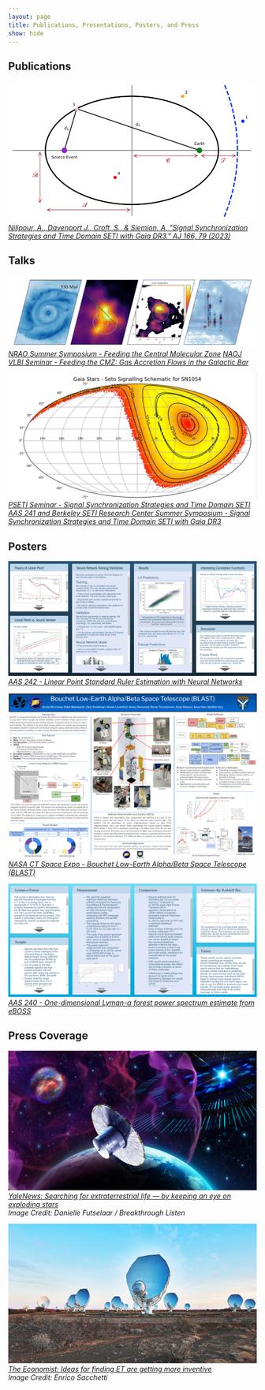 ```yaml
---
layout: page
title: Publications, Presentations, Posters, and Press
show: hide
---
```


## Publications

[![SETI Ellipsoid](/images/setiEllipsoid.png "SETI Ellipsoid")](https://ui.adsabs.harvard.edu/abs/2023AJ....166...79N/abstract)
*[Nilipour, A., Davenport J., Croft, S., & Siemion, A. "Signal Synchronization Strategies and Time Domain SETI with Gaia DR3." AJ 166, 79 (2023)](https://ui.adsabs.harvard.edu/abs/2023AJ....166...79N/abstract)*


## Talks

[![Feeding the CMZ](/images/nraoTalk.png "Feeding the CMZ")](/files/NAOJSeminar.pdf)
*[NRAO Summer Symposium - Feeding the Central Molecular Zone](/files/NRAOFinalTalk.pdf)*
*[NAOJ VLBI Seminar - Feeding the CMZ: Gas Accretion Flows in the Galactic Bar](/files/NAOJSeminar.pdf)*

[![SETI Ellipsoid](/images/setiTalk.png "SETI Ellipsoid")](/files/PSETISeminar.pdf)
*[PSETI Seminar - Signal Synchronization Strategies and Time Domain SETI](/files/PSETISeminar.pdf)*
*[AAS 241 and Berkeley SETI Research Center Summer Symposium - Signal Synchronization Strategies and Time Domain SETI with Gaia DR3](/files/AndyNilipourAAS241Presentation.pdf)*


## Posters

[![Linear Point](/images/aas242lp.png "Linear Point")](https://aas242-aas.ipostersessions.com/Default.aspx?s=86-D2-09-E0-43-0F-A3-67-17-B4-3D-E5-79-17-B4-C2)
*[AAS 242 - Linear Point Standard Ruler Estimation with Neural Networks](https://aas242-aas.ipostersessions.com/Default.aspx?s=86-D2-09-E0-43-0F-A3-67-17-B4-3D-E5-79-17-B4-C2)*

[![CubeSat](/images/cubesatPoster.png "CubeSat")](/files/CubeSatCTSpaceExpoPoster.pdf)
*[NASA CT Space Expo - Bouchet Low-Earth Alpha/Beta Space Telescope (BLAST)](/files/CubeSatCTSpaceExpoPoster.pdf)*

[![Lyman-a](/images/aas240lymana.png "Lyman-a")](https://aas240-aas.ipostersessions.com/?s=7A-34-77-02-25-72-22-5C-15-06-27-65-0D-E9-5E-D2)
*[AAS 240 - One-dimensional Lyman-$\alpha$ forest power spectrum estimate from eBOSS](https://aas240-aas.ipostersessions.com/?s=7A-34-77-02-25-72-22-5C-15-06-27-65-0D-E9-5E-D2)*

## Press Coverage

[![SETI Ellipsoid](/images/seto_scheme.jpg "SETI Ellipsoid")](https://news.yale.edu/2023/07/31/searching-extraterrestrial-life-keeping-eye-exploding-stars)
*[YaleNews: Searching for extraterrestrial life — by keeping an eye on exploding stars](https://news.yale.edu/2023/07/31/searching-extraterrestrial-life-keeping-eye-exploding-stars)*  
*Image Credit: Danielle Futselaar / Breakthrough Listen*

[![MeerKAT](/images/economist.png "MeerKAT")](https://www.economist.com/science-and-technology/2023/01/18/ideas-for-finding-et-are-getting-more-inventive)
*[The Economist: Ideas for finding ET are getting more inventive](https://www.economist.com/science-and-technology/2023/01/18/ideas-for-finding-et-are-getting-more-inventive)*  
*Image Credit: Enrico Sacchetti*


